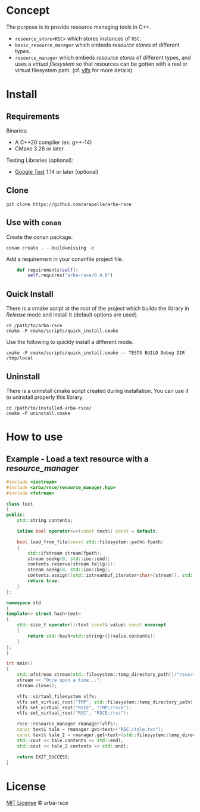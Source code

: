 # Concept

The purpose is to provide resource managing tools in C++.

- `resource_store<RSC>` which stores instances of `RSC`.
- `basic_resource_manager` which embeds *resource stores* of different types.
- `resource_manager` which embeds *resource stores* of different types, and uses a *virtual filesystem* so that resources can be gotten with a real or virtual filesystem path. (cf. [vlfs](https://github.com/arapelle/vlfs) for more details)

# Install

## Requirements

Binaries:
- A C++20 compiler (ex: g++-14)
- CMake 3.26 or later

Testing Libraries (optional):
- [Google Test](https://github.com/google/googletest) 1.14 or later  (optional)

## Clone

```
git clone https://github.com/arapelle/arba-rsce
```

## Use with `conan`

Create the conan package.
```
conan create . --build=missing -c
```
Add a requirement in your conanfile project file.
```python
    def requirements(self):
        self.requires("arba-rsce/0.4.0")
```

## Quick Install

There is a cmake script at the root of the project which builds the library in *Release* mode and install it (default options are used).

```
cd /path/to/arba-rsce
cmake -P cmake/scripts/quick_install.cmake
```

Use the following to quickly install a different mode.

```
cmake -P cmake/scripts/quick_install.cmake -- TESTS BUILD Debug DIR /tmp/local
```

## Uninstall

There is a uninstall cmake script created during installation. You can use it to uninstall properly this library.

```
cd /path/to/installed-arba-rsce/
cmake -P uninstall.cmake
```

# How to use

## Example - Load a text resource with a *resource_manager*

```c++
#include <iostream>
#include <arba/rsce/resource_manager.hpp>
#include <fstream>

class text
{
public:
    std::string contents;

    inline bool operator<=>(const text&) const = default;

    bool load_from_file(const std::filesystem::path& fpath)
    {
        std::ifstream stream(fpath);
        stream.seekg(0, std::ios::end);
        contents.reserve(stream.tellg());
        stream.seekg(0, std::ios::beg);
        contents.assign((std::istreambuf_iterator<char>(stream)), std::istreambuf_iterator<char>());
        return true;
    }
};

namespace std
{
template<> struct hash<text>
{
    std::size_t operator()(text const& value) const noexcept
    {
        return std::hash<std::string>{}(value.contents);
    }
};
}

int main()
{
    std::ofstream stream(std::filesystem::temp_directory_path()/"rsce/rsc/tale.txt");
    stream << "Once upon a time...";
    stream.close();

    vlfs::virtual_filesystem vlfs;
    vlfs.set_virtual_root("TMP", std::filesystem::temp_directory_path());
    vlfs.set_virtual_root("RSCE", "TMP:/rsce");
    vlfs.set_virtual_root("RSC", "RSCE:/rsc");

    rsce::resource_manager rmanager(vlfs);
    const text& tale = rmanager.get<text>("RSC:/tale.txt");
    const text& tale_2 = rmanager.get<text>(std::filesystem::temp_directory_path()/"rsce/rsc/tale.txt");
    std::cout << tale.contents << std::endl;
    std::cout << tale_2.contents << std::endl;

    return EXIT_SUCCESS;
}

```

# License

[MIT License](./LICENSE.md) © arba-rsce
